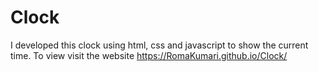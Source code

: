 # Clock
I developed this clock using html, css and javascript to show the current time. To view visit the website  https://RomaKumari.github.io/Clock/
